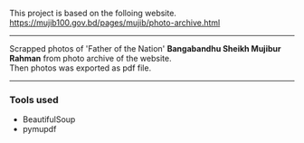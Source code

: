 This project is based on the folloing website.<br>
https://mujib100.gov.bd/pages/mujib/photo-archive.html
***
Scrapped photos of 'Father of the Nation' **Bangabandhu Sheikh Mujibur Rahman** from photo archive of the website. <br>
Then photos was exported as pdf file.
***
### Tools used 
- BeautifulSoup
- pymupdf
